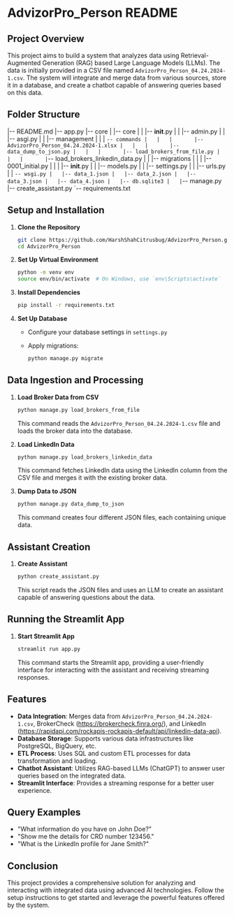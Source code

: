 # AdvizorPro_Person README

## Project Overview

This project aims to build a system that analyzes data using Retrieval-Augmented Generation (RAG) based Large Language Models (LLMs). The data is initially provided in a CSV file named `AdvizorPro_Person_04.24.2024-1.csv`. The system will integrate and merge data from various sources, store it in a database, and create a chatbot capable of answering queries based on this data.

## Folder Structure

|-- README.md
|-- app.py
|-- core
|   |-- core
|   |   |-- __init__.py
|   |   |-- admin.py
|   |   |-- asgi.py
|   |   |-- management
|   |   |   `-- commands
|   |   |       |-- AdvizorPro_Person_04.24.2024-1.xlsx
|   |   |       |-- data_dump_to_json.py
|   |   |       |-- load_brokers_from_file.py
|   |   |       |`-- load_brokers_linkedin_data.py
|   |   |-- migrations
|   |   |   |-- 0001_initial.py
|   |   |   |-- __init__.py
|   |   |-- models.py
|   |   |-- settings.py
|   |   |-- urls.py
|   |   `-- wsgi.py
|   |-- data_1.json
|   |-- data_2.json
|   |-- data_3.json
|   |-- data_4.json
|   |-- db.sqlite3
|   |`-- manage.py
|-- create_assistant.py
`-- requirements.txt

## Setup and Installation

1. __Clone the Repository__

    ```bash
    git clone https://github.com/HarshShahCitrusbug/AdvizorPro_Person.git
    cd AdvizorPro_Person
    ```

2. __Set Up Virtual Environment__

    ```bash
    python -m venv env
    source env/bin/activate  # On Windows, use `env\Scripts\activate`
    ```

3. __Install Dependencies__

    ```bash
    pip install -r requirements.txt
    ```

4. __Set Up Database__
    - Configure your database settings in `settings.py`
    - Apply migrations:

      ```bash
      python manage.py migrate
      ```

## Data Ingestion and Processing

1. __Load Broker Data from CSV__

    ```bash
    python manage.py load_brokers_from_file
    ```

    This command reads the `AdvizorPro_Person_04.24.2024-1.csv` file and loads the broker data into the database.

2. __Load LinkedIn Data__

    ```bash
    python manage.py load_brokers_linkedin_data
    ```

    This command fetches LinkedIn data using the LinkedIn column from the CSV file and merges it with the existing broker data.

3. __Dump Data to JSON__

    ```bash
    python manage.py data_dump_to_json
    ```

    This command creates four different JSON files, each containing unique data.

## Assistant Creation

1. __Create Assistant__

    ```bash
    python create_assistant.py
    ```

    This script reads the JSON files and uses an LLM to create an assistant capable of answering questions about the data.

## Running the Streamlit App

1. __Start Streamlit App__

    ```bash
    streamlit run app.py
    ```

    This command starts the Streamlit app, providing a user-friendly interface for interacting with the assistant and receiving streaming responses.

## Features

- __Data Integration__: Merges data from `AdvizorPro_Person_04.24.2024-1.csv`, BrokerCheck (<https://brokercheck.finra.org/>), and LinkedIn (<https://rapidapi.com/rockapis-rockapis-default/api/linkedin-data-api>).
- __Database Storage__: Supports various data infrastructures like PostgreSQL, BigQuery, etc.
- __ETL Process__: Uses SQL and custom ETL processes for data transformation and loading.
- __Chatbot Assistant__: Utilizes RAG-based LLMs (ChatGPT) to answer user queries based on the integrated data.
- __Streamlit Interface__: Provides a streaming response for a better user experience.

## Query Examples

- "What information do you have on John Doe?"
- "Show me the details for CRD number 123456."
- "What is the LinkedIn profile for Jane Smith?"

## Conclusion

This project provides a comprehensive solution for analyzing and interacting with integrated data using advanced AI technologies. Follow the setup instructions to get started and leverage the powerful features offered by the system.
